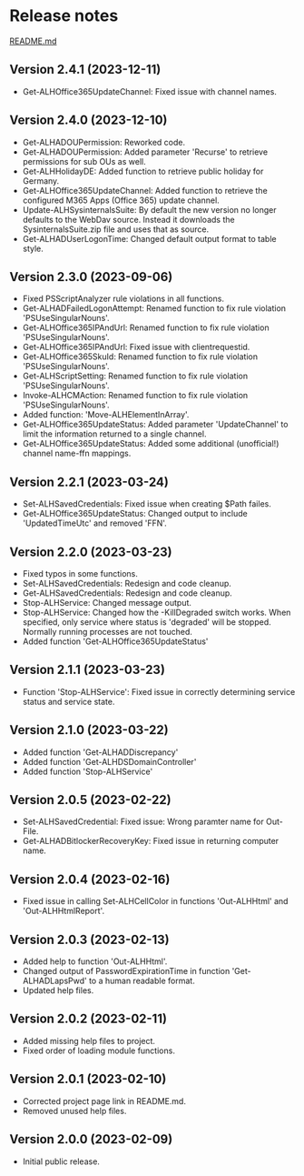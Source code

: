 # Release notes

[README.md](./README.md)

## Version 2.4.1 (2023-12-11)

* Get-ALHOffice365UpdateChannel: Fixed issue with channel names.

## Version 2.4.0 (2023-12-10)

* Get-ALHADOUPermission: Reworked code.
* Get-ALHADOUPermission: Added parameter 'Recurse' to retrieve permissions for sub OUs as well.
* Get-ALHHolidayDE: Added function to retrieve public holiday for Germany.
* Get-ALHOffice365UpdateChannel: Added function to retrieve the configured M365 Apps (Office 365) update channel.
* Update-ALHSysinternalsSuite: By default the new version no longer defaults to the WebDav source. Instead it downloads the SysinternalsSuite.zip file and uses that as source.
* Get-ALHADUserLogonTime: Changed default output format to table style.

## Version 2.3.0 (2023-09-06)

* Fixed PSScriptAnalyzer rule violations in all functions.
* Get-ALHADFailedLogonAttempt: Renamed function to fix rule violation 'PSUseSingularNouns'.
* Get-ALHOffice365IPAndUrl: Renamed function to fix rule violation 'PSUseSingularNouns'.
* Get-ALHOffice365IPAndUrl: Fixed issue with clientrequestid.
* Get-ALHOffice365SkuId: Renamed function to fix rule violation 'PSUseSingularNouns'.
* Get-ALHScriptSetting: Renamed function to fix rule violation 'PSUseSingularNouns'.
* Invoke-ALHCMAction: Renamed function to fix rule violation 'PSUseSingularNouns'.
* Added function: 'Move-ALHElementInArray'.
* Get-ALHOffice365UpdateStatus: Added parameter 'UpdateChannel' to limit the information returned to a single channel.
* Get-ALHOffice365UpdateStatus: Added some additional (unofficial!) channel name-ffn mappings.

## Version 2.2.1 (2023-03-24)

* Set-ALHSavedCredentials: Fixed issue when creating $Path failes.
* Get-ALHOffice365UpdateStatus: Changed output to include 'UpdatedTimeUtc' and removed 'FFN'.

## Version 2.2.0 (2023-03-23)

* Fixed typos in some functions.
* Set-ALHSavedCredentials: Redesign and code cleanup.
* Get-ALHSavedCredentials: Redesign and code cleanup.
* Stop-ALHService: Changed message output.
* Stop-ALHService: Changed how the -KillDegraded switch works. When specified, only service where status is 'degraded' will be stopped. Normally running processes are not touched.
* Added function 'Get-ALHOffice365UpdateStatus'

## Version 2.1.1 (2023-03-23)

* Function 'Stop-ALHService': Fixed issue in correctly determining service status and service state.

## Version 2.1.0 (2023-03-22)

* Added function 'Get-ALHADDiscrepancy'
* Added function 'Get-ALHDSDomainController'
* Added function 'Stop-ALHService'

## Version 2.0.5 (2023-02-22)

* Set-ALHSavedCredential: Fixed issue: Wrong paramter name for Out-File.
* Get-ALHADBitlockerRecoveryKey: Fixed issue in returning computer name.

## Version 2.0.4 (2023-02-16)

* Fixed issue in calling Set-ALHCellColor in functions 'Out-ALHHtml' and 'Out-ALHHtmlReport'.

## Version 2.0.3 (2023-02-13)

* Added help to function 'Out-ALHHtml'.
* Changed output of PasswordExpirationTime in function 'Get-ALHADLapsPwd' to a human readable format.
* Updated help files.

## Version 2.0.2 (2023-02-11)

* Added missing help files to project.
* Fixed order of loading module functions.

## Version 2.0.1 (2023-02-10)

* Corrected project page link in README.md.
* Removed unused help files.

## Version 2.0.0 (2023-02-09)

* Initial public release.
